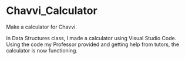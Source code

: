 # Chavvi_Calculator
Make a calculator for Chavvi.

In Data Structures class, I made a calculator using Visual Studio Code.
Using the code my Professor provided and getting help from tutors, the calculator is now functioning.
